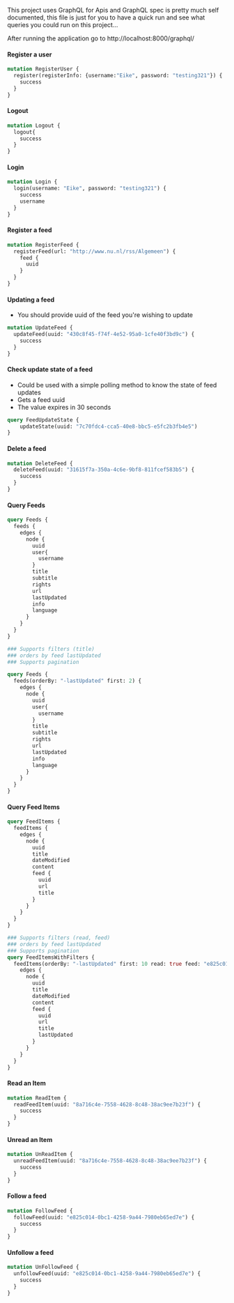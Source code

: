 This project uses GraphQL for Apis and GraphQL spec is pretty much self documented, 
this file is just for you to have a quick run and see what queries you could run on this project...

After running the application go to http://localhost:8000/graphql/ 

#### Register a user
```graphql
mutation RegisterUser {
  register(registerInfo: {username:"Eike", password: "testing321"}) {
    success
  }
}
```
#### Logout
```graphql
mutation Logout {
  logout{
    success
  }
}
```
#### Login
```graphql
mutation Login {
  login(username: "Eike", password: "testing321") {
    success
    username
  }
}
```
#### Register a feed
```graphql
mutation RegisterFeed {
  registerFeed(url: "http://www.nu.nl/rss/Algemeen") {
    feed {
      uuid
    }
  }
}
```
#### Updating a feed
* You should provide uuid of the feed you're wishing to update
```graphql
mutation UpdateFeed {
  updateFeed(uuid: "430c8f45-f74f-4e52-95a0-1cfe40f3bd9c") {
    success
  }
}
```
#### Check update state of a feed
* Could be used with a simple polling method to know the state of feed updates
* Gets a feed uuid
* The value expires in 30 seconds
```graphql
query FeedUpdateState {
	updateState(uuid: "7c70fdc4-cca5-40e8-bbc5-e5fc2b3fb4e5")
}
```
#### Delete a feed
```graphql
mutation DeleteFeed {
  deleteFeed(uuid: "31615f7a-350a-4c6e-9bf8-811fcef583b5") {
    success
  }
}
```
#### Query Feeds
```graphql
query Feeds {
  feeds {
    edges {
      node {
        uuid
        user{
          username
        }
        title
        subtitle
        rights
        url
        lastUpdated
        info
        language
      }
    }
  }
}

### Supports filters (title)
### orders by feed lastUpdated
### Supports pagination

query Feeds {
  feeds(orderBy: "-lastUpdated" first: 2) {
    edges {
      node {
        uuid
        user{
          username
        }
        title
        subtitle
        rights
        url
        lastUpdated
        info
        language
      }
    }
  }
}
```
#### Query Feed Items
```graphql
query FeedItems {
  feedItems {
    edges {
      node {
        uuid
        title
        dateModified
        content
        feed {
          uuid
          url
          title
        }
      }
    }
  }
}

### Supports filters (read, feed)
### orders by feed lastUpdated
### Supports pagination
query FeedItemsWithFilters {
  feedItems(orderBy: "-lastUpdated" first: 10 read: true feed: "e825c014-0bc1-4258-9a44-7980eb65ed7e") {
    edges {
      node {
        uuid
        title
        dateModified
        content
        feed {
          uuid
          url
          title
          lastUpdated
        }
      }
    }
  }
}
```

#### Read an Item
```graphql
mutation ReadItem {
  readFeedItem(uuid: "8a716c4e-7558-4628-8c48-38ac9ee7b23f") {
    success
  }
}
```

#### Unread an Item
```graphql
mutation UnReadItem {
  unreadFeedItem(uuid: "8a716c4e-7558-4628-8c48-38ac9ee7b23f") {
    success
  }
}
```

#### Follow a feed
```graphql
mutation FollowFeed {
  followFeed(uuid: "e825c014-0bc1-4258-9a44-7980eb65ed7e") {
    success
  }
}
```

#### Unfollow a feed
```graphql
mutation UnFollowFeed {
  unfollowFeed(uuid: "e825c014-0bc1-4258-9a44-7980eb65ed7e") {
    success
  }
}
```